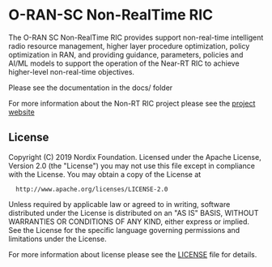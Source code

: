 # O-RAN-SC Non-RealTime RIC

The O-RAN SC Non-RealTime RIC provides support non-real-time intelligent radio resource management, higher layer procedure optimization, policy optimization in RAN, and providing guidance, parameters, policies and AI/ML models to support the operation of the Near-RT RIC to achieve higher-level non-real-time objectives.

Please see the documentation in the docs/ folder

For more information about the Non-RT RIC project please see the [project website](https://wiki.o-ran-sc.org/display/RICNR "O-RAN-SC Non-RT RIC project")

## License

Copyright (C) 2019 Nordix Foundation.
Licensed under the Apache License, Version 2.0 (the "License")
you may not use this file except in compliance with the License.
You may obtain a copy of the License at

      http://www.apache.org/licenses/LICENSE-2.0

Unless required by applicable law or agreed to in writing, software
distributed under the License is distributed on an "AS IS" BASIS,
WITHOUT WARRANTIES OR CONDITIONS OF ANY KIND, either express or implied.
See the License for the specific language governing permissions and
limitations under the License.

For more information about license please see the [LICENSE](LICENSE.txt) file for details.
